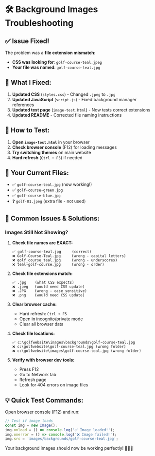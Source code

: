 # 🛠️ Background Images Troubleshooting

## ✅ **Issue Fixed!** 

The problem was a **file extension mismatch**:
- **CSS was looking for**: `golf-course-teal.jpeg`  
- **Your file was named**: `golf-course-teal.jpg`

## 🔧 **What I Fixed:**

1. **Updated CSS** (`styles.css`) - Changed `.jpeg` to `.jpg`
2. **Updated JavaScript** (`script.js`) - Fixed background manager references  
3. **Updated test page** (`image-test.html`) - Now tests correct extensions
4. **Updated README** - Corrected file naming instructions

## 🧪 **How to Test:**

1. **Open `image-test.html`** in your browser
2. **Check browser console** (F12) for loading messages
3. **Try switching themes** on main website
4. **Hard refresh** (`Ctrl + F5`) if needed

## 📁 **Your Current Files:**
- ✅ `golf-course-teal.jpg` (now working!)
- ✅ `golf-course-green.jpg` 
- ✅ `golf-course-blue.jpg`
- ❓ `golf-01.jpeg` (extra file - not used)

## 🚨 **Common Issues & Solutions:**

### **Images Still Not Showing?**

1. **Check file names are EXACT:**
   ```
   ✅ golf-course-teal.jpg     (correct)
   ❌ Golf-Course-Teal.jpg     (wrong - capital letters)
   ❌ golf_course_teal.jpg     (wrong - underscores)
   ❌ teal-golf-course.jpg     (wrong - order)
   ```

2. **Check file extensions match:**
   ```
   ✅ .jpg    (what CSS expects)
   ❌ .jpeg   (would need CSS update)
   ❌ .JPG    (wrong - case sensitive)
   ❌ .png    (would need CSS update)
   ```

3. **Clear browser cache:**
   - Hard refresh: `Ctrl + F5`
   - Open in incognito/private mode
   - Clear all browser data

4. **Check file locations:**
   ```
   ✅ c:\golfwebsite\images\backgrounds\golf-course-teal.jpg
   ❌ c:\golfwebsite\golf-course-teal.jpg (wrong folder)
   ❌ c:\golfwebsite\images\golf-course-teal.jpg (wrong folder)
   ```

5. **Verify with browser dev tools:**
   - Press F12
   - Go to Network tab  
   - Refresh page
   - Look for 404 errors on image files

## 💡 **Quick Test Commands:**

Open browser console (F12) and run:
```javascript
// Test if image loads
const img = new Image();
img.onload = () => console.log('✅ Image loaded!');
img.onerror = () => console.log('❌ Image failed!');
img.src = 'images/backgrounds/golf-course-teal.jpg';
```

Your background images should now be working perfectly! 🏌️‍♂️✨